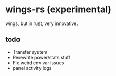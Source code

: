 # wings-rs (experimental)

wings, but in rust, very innovative.

## todo

- Transfer system
- Rerewrite power/stats stuff
- Fix weird env var issues
- panel activity logs
